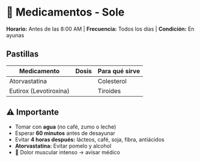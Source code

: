 # 💊 Medicamentos - Sole

**Horario:** Antes de las 8:00 AM | **Frecuencia:** Todos los días | **Condición:** En ayunas

## Pastillas

| Medicamento | Dosis | Para qué sirve |
|-------------|-------|----------------|
| Atorvastatina | | Colesterol |
| Eutirox (Levotiroxina) | | Tiroides |

## ⚠️ Importante

- Tomar con **agua** (no café, zumo o leche)
- Esperar **60 minutos** antes de desayunar
- Evitar **4 horas después:** lácteos, café, soja, fibra, antiácidos
- **Atorvastatina:** Evitar pomelo y alcohol
- 🔴 Dolor muscular intenso → avisar médico
